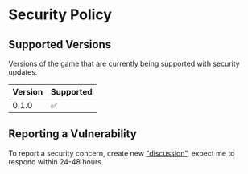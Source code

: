 # Security Policy

## Supported Versions

Versions of the game that are currently being supported with security updates.

| Version | Supported          |
| ------- | ------------------ |
| 0.1.0   | :white_check_mark: |

## Reporting a Vulnerability

To report a security concern, create new ["discussion"](https://github.com/MuhammadSulaiman001/OpenGLGame.SlidingNumbers/discussions), expect me to respond within 24-48 hours.
